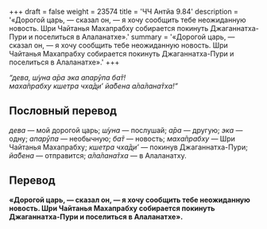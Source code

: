 +++
draft = false
weight = 23574
title = 'ЧЧ Антйа 9.84'
description = '«Дорогой царь, — сказал он, — я хочу сообщить тебе неожиданную новость. Шри Чайтанья Махапрабху собирается покинуть Джаганнатха-Пури и поселиться в Алаланатхе».'
summary = '«Дорогой царь, — сказал он, — я хочу сообщить тебе неожиданную новость. Шри Чайтанья Махапрабху собирается покинуть Джаганнатха-Пури и поселиться в Алаланатхе».'
+++

_“дева, ш́уна а̄ра эка апарӯпа ба̄т!  
маха̄прабху кшетра чха̄д̣и’ йа̄бена а̄ла̄лана̄тха!”_

## Пословный перевод

_дева_ — мой дорогой царь; _ш́уна_ — послушай; _а̄ра_ — другую; _эка_ — одну; _апарӯпа_ — необычную; _ба̄т_ — новость; _маха̄прабху_ — Шри Чайтанья Махапрабху; _кшетра_ _чха̄д̣и’_ — покинув Джаганнатха-Пури; _йа̄бена_ — отправится; _а̄ла̄лана̄тха_ — в Алаланатху.

## Перевод

**«Дорогой царь, — сказал он, — я хочу сообщить тебе неожиданную новость. Шри Чайтанья Махапрабху собирается покинуть Джаганнатха-Пури и поселиться в Алаланатхе».**
